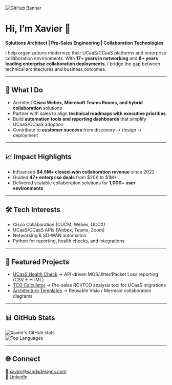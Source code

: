 ![GitHub Banner](./assets/banner.png)

# Hi, I’m Xavier 👋  

**Solutions Architect | Pre-Sales Engineering | Collaboration Technologies**  

I help organizations modernize their UCaaS/CCaaS platforms and enterprise collaboration environments. With **17+ years in networking** and **8+ years leading enterprise collaboration deployments**, I bridge the gap between technical architectures and business outcomes.  

---

## 🚀 What I Do
- Architect **Cisco Webex, Microsoft Teams Rooms, and hybrid collaboration** solutions  
- Partner with sales to align **technical roadmaps with executive priorities**  
- Build **automation tools and reporting dashboards** that simplify UCaaS/CCaaS adoption  
- Contribute to **customer success** from discovery → design → deployment  

---

## 📈 Impact Highlights
- Influenced **$4.5M+ closed-won collaboration revenue** since 2022  
- Guided **47+ enterprise deals** from $20K to $1M+  
- Delivered scalable collaboration solutions for **1,000+ user environments**  

---

## 🛠️ Tech Interests
- Cisco Collaboration (CUCM, Webex, UCCX)  
- UCaaS/CCaaS APIs (Webex, Teams, Zoom)  
- Networking & SD-WAN automation  
- Python for reporting, health checks, and integrations  

---

## 📌 Featured Projects
- [UCaaS Health Check](#) → API-driven MOS/Jitter/Packet Loss reporting (CSV + HTML)  
- [TCO Calculator](#) → Pre-sales ROI/TCO analysis tool for UCaaS migrations  
- [Architecture Templates](#) → Reusable Visio / Mermaid collaboration diagrams  

---

## 📊 GitHub Stats
![Xavier's GitHub stats](https://github-readme-stats.vercel.app/api?username=xaviermckinzie&show_icons=true&theme=default)  
![Top Languages](https://github-readme-stats.vercel.app/api/top-langs/?username=xaviermckinzie&layout=compact)  

---

## 🌐 Connect
📧 [xavier@sandxdesigns.com](mailto:xavier@sandxdesigns.com)  
🔗 [LinkedIn](https://linkedin.com/in/xaviermckinzie)  
